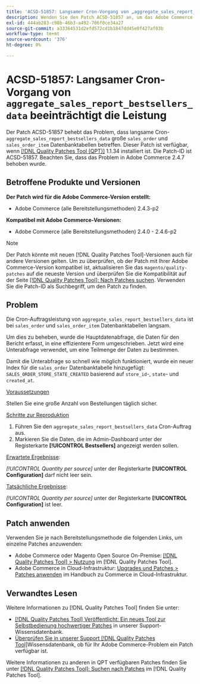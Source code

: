 ```yaml
---
title: 'ACSD-51857: Langsamer Cron-Vorgang von „aggregate_sales_report_bestsellers_data“ wirkt sich auf die Leistung aus'
description: Wenden Sie den Patch ACSD-51857 an, um das Adobe Commerce-Problem zu beheben, bei dem der langsame Cron-Auftrag „aggregate_sales_report_bestsellers_data“ große Datenbanktabellen „sales_order“ und „sales_order_item“ betrifft.
exl-id: 444ab283-c98b-46b3-a492-706f0ce34a27
source-git-commit: a33364531d2efd572cd1b1847dd45e0f427af03b
workflow-type: tm+mt
source-wordcount: '376'
ht-degree: 0%

---
```


# ACSD-51857: Langsamer Cron-Vorgang von `aggregate_sales_report_bestsellers_data` beeinträchtigt die Leistung

Der Patch ACSD-51857 behebt das Problem, dass langsame Cron-`aggregate_sales_report_bestsellers_data` große `sales_order` und `sales_order_item` Datenbanktabellen betreffen. Dieser Patch ist verfügbar, wenn [[!DNL Quality Patches Tool (QPT)]](/help/announcements/adobe-commerce-announcements/magento-quality-patches-released-new-tool-to-self-serve-quality-patches.md) 1.1.34 installiert ist. Die Patch-ID ist ACSD-51857. Beachten Sie, dass das Problem in Adobe Commerce 2.4.7 behoben wurde.

## Betroffene Produkte und Versionen

**Der Patch wird für die Adobe Commerce-Version erstellt:**

* Adobe Commerce (alle Bereitstellungsmethoden) 2.4.3-p2

**Kompatibel mit Adobe Commerce-Versionen:**

* Adobe Commerce (alle Bereitstellungsmethoden) 2.4.0 - 2.4.6-p2

>[!NOTE]
>
>Der Patch könnte mit neuen [!DNL Quality Patches Tool]-Versionen auch für andere Versionen gelten. Um zu überprüfen, ob der Patch mit Ihrer Adobe Commerce-Version kompatibel ist, aktualisieren Sie das `magento/quality-patches` auf die neueste Version und überprüfen Sie die Kompatibilität auf der Seite [[!DNL Quality Patches Tool]: Nach Patches suchen](https://experienceleague.adobe.com/tools/commerce-quality-patches/index.html). Verwenden Sie die Patch-ID als Suchbegriff, um den Patch zu finden.

## Problem

Die Cron-Auftragsleistung von `aggregate_sales_report_bestsellers_data` ist bei `sales_order` und `sales_order_item` Datenbanktabellen langsam.

Um dies zu beheben, wurde die Hauptdatenabfrage, die Daten für den Bericht erfasst, in eine effizientere Form umgeschrieben. Jetzt wird eine Unterabfrage verwendet, um eine Teilmenge der Daten zu bestimmen.

Damit die Unterabfrage so schnell wie möglich funktioniert, wurde ein neuer Index für die `sales_order` Datenbanktabelle hinzugefügt: `SALES_ORDER_STORE_STATE_CREATED` basierend auf `store_id`-, `state`- und `created_at`.

<u>Voraussetzungen</u>

Stellen Sie eine große Anzahl von Bestellungen täglich sicher.

<u>Schritte zur Reproduktion</u>

1. Führen Sie den `aggregate_sales_report_bestsellers_data` Cron-Auftrag aus.
1. Markieren Sie die Daten, die im Admin-Dashboard unter der Registerkarte **[!UICONTROL Bestsellers]** angezeigt werden sollen.

<u>Erwartete Ergebnisse</u>:

*[!UICONTROL Quantity per source]* unter der Registerkarte **[!UICONTROL Configuration]** darf nicht leer sein.

<u>Tatsächliche Ergebnisse</u>:

*[!UICONTROL Quantity per source]* unter der Registerkarte **[!UICONTROL Configuration]** ist leer.

## Patch anwenden

Verwenden Sie je nach Bereitstellungsmethode die folgenden Links, um einzelne Patches anzuwenden:

* Adobe Commerce oder Magento Open Source On-Premise: [[!DNL Quality Patches Tool] > Nutzung](https://experienceleague.adobe.com/docs/commerce-operations/tools/quality-patches-tool/usage.html) im [!DNL Quality Patches Tool].
* Adobe Commerce in Cloud-Infrastruktur: [Upgrades und Patches > Patches anwenden](https://experienceleague.adobe.com/docs/commerce-cloud-service/user-guide/develop/upgrade/apply-patches.html) im Handbuch zu Commerce in Cloud-Infrastruktur.

## Verwandtes Lesen

Weitere Informationen zu [!DNL Quality Patches Tool] finden Sie unter:

* [[!DNL Quality Patches Tool] Veröffentlicht: Ein neues Tool zur Selbstbedienung hochwertiger Patches](/help/announcements/adobe-commerce-announcements/magento-quality-patches-released-new-tool-to-self-serve-quality-patches.md) in unserer Support-Wissensdatenbank.
* [Überprüfen Sie in unserer Support [!DNL Quality Patches Tool]](/help/support-tools/patches-available-in-qpt-tool/check-patch-for-magento-issue-with-magento-quality-patches.md)Wissensdatenbank, ob für Ihr Adobe Commerce-Problem ein Patch verfügbar ist.

Weitere Informationen zu anderen in QPT verfügbaren Patches finden Sie unter [[!DNL Quality Patches Tool]: Suchen nach Patches](https://experienceleague.adobe.com/tools/commerce-quality-patches/index.html) im [!DNL Quality Patches Tool].
